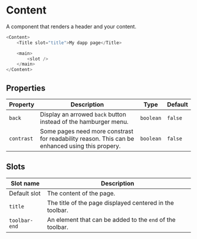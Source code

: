 # Content

A component that renders a header and your content. 

```javascript
<Content>
    <Title slot="title">My dapp page</Title>

    <main>
        <slot />
    </main>
</Content>
```

## Properties

| Property   | Description                                                                                     | Type      | Default |
|------------|-------------------------------------------------------------------------------------------------| --------- | ------- |
| `back`     | Display an arrowed `back` button instead of the hamburger menu.                                 | `boolean` | `false` |
| `contrast` | Some pages need more constrast for readability reason. This can be enhanced using this propery. | `boolean` | `false` |

## Slots

| Slot name     | Description                                               |
| ------------- |-----------------------------------------------------------|
| Default slot  | The content of the page.                                  |
| `title`       | The title of the page displayed centered in the toolbar.  |
| `toolbar-end` | An element that can be added to the `end` of the toolbar. |
